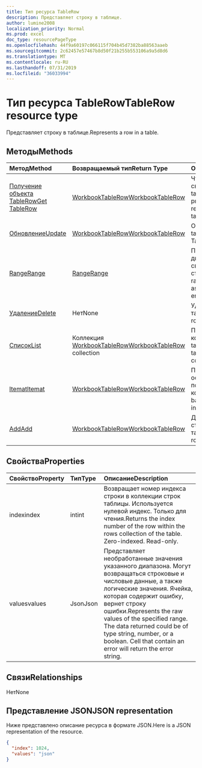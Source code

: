 ```yaml
---
title: Тип ресурса TableRow
description: Представляет строку в таблице.
author: lumine2008
localization_priority: Normal
ms.prod: excel
doc_type: resourcePageType
ms.openlocfilehash: 44f9a60197c066115f704b45d7382ba88563aaeb
ms.sourcegitcommit: 2c62457e57467b8d50f21b255b553106a9a5d8d6
ms.translationtype: MT
ms.contentlocale: ru-RU
ms.lasthandoff: 07/31/2019
ms.locfileid: "36033994"
---
```

# <a name="tablerow-resource-type"></a><span data-ttu-id="ab1bf-103">Тип ресурса TableRow</span><span class="sxs-lookup"><span data-stu-id="ab1bf-103">TableRow resource type</span></span>

<span data-ttu-id="ab1bf-104">Представляет строку в таблице.</span><span class="sxs-lookup"><span data-stu-id="ab1bf-104">Represents a row in a table.</span></span>


## <a name="methods"></a><span data-ttu-id="ab1bf-105">Методы</span><span class="sxs-lookup"><span data-stu-id="ab1bf-105">Methods</span></span>

| <span data-ttu-id="ab1bf-106">Метод</span><span class="sxs-lookup"><span data-stu-id="ab1bf-106">Method</span></span>           | <span data-ttu-id="ab1bf-107">Возвращаемый тип</span><span class="sxs-lookup"><span data-stu-id="ab1bf-107">Return Type</span></span>    |<span data-ttu-id="ab1bf-108">Описание</span><span class="sxs-lookup"><span data-stu-id="ab1bf-108">Description</span></span>|
|:---------------|:--------|:----------|
|[<span data-ttu-id="ab1bf-109">Получение объекта TableRow</span><span class="sxs-lookup"><span data-stu-id="ab1bf-109">Get TableRow</span></span>](../api/tablerow-get.md) | [<span data-ttu-id="ab1bf-110">WorkbookTableRow</span><span class="sxs-lookup"><span data-stu-id="ab1bf-110">WorkbookTableRow</span></span>](tablerow.md) |<span data-ttu-id="ab1bf-111">Чтение свойств и связей объекта tableRow.</span><span class="sxs-lookup"><span data-stu-id="ab1bf-111">Read properties and relationships of tableRow object.</span></span>|
|[<span data-ttu-id="ab1bf-112">Обновление</span><span class="sxs-lookup"><span data-stu-id="ab1bf-112">Update</span></span>](../api/tablerow-update.md) | [<span data-ttu-id="ab1bf-113">WorkbookTableRow</span><span class="sxs-lookup"><span data-stu-id="ab1bf-113">WorkbookTableRow</span></span>](tablerow.md)  |<span data-ttu-id="ab1bf-114">Обновление объекта tableRow.</span><span class="sxs-lookup"><span data-stu-id="ab1bf-114">Update TableRow object.</span></span> |
|[<span data-ttu-id="ab1bf-115">Range</span><span class="sxs-lookup"><span data-stu-id="ab1bf-115">Range</span></span>](../api/tablerow-range.md)|[<span data-ttu-id="ab1bf-116">Range</span><span class="sxs-lookup"><span data-stu-id="ab1bf-116">Range</span></span>](range.md)|<span data-ttu-id="ab1bf-117">Получает объект диапазона, связанный со всей строкой.</span><span class="sxs-lookup"><span data-stu-id="ab1bf-117">Returns the range object associated with the entire row.</span></span>|
|[<span data-ttu-id="ab1bf-118">Удаление</span><span class="sxs-lookup"><span data-stu-id="ab1bf-118">Delete</span></span>](../api/tablerow-delete.md)|<span data-ttu-id="ab1bf-119">Нет</span><span class="sxs-lookup"><span data-stu-id="ab1bf-119">None</span></span>|<span data-ttu-id="ab1bf-120">Удаляет строку из таблицы.</span><span class="sxs-lookup"><span data-stu-id="ab1bf-120">Deletes the row from the table.</span></span>|
|[<span data-ttu-id="ab1bf-121">Список</span><span class="sxs-lookup"><span data-stu-id="ab1bf-121">List</span></span>](../api/tablerow-list.md) | <span data-ttu-id="ab1bf-122">Коллекция [WorkbookTableRow](tablerow.md)</span><span class="sxs-lookup"><span data-stu-id="ab1bf-122">[WorkbookTableRow](tablerow.md) collection</span></span> |<span data-ttu-id="ab1bf-123">Получение коллекции объектов tableRow.</span><span class="sxs-lookup"><span data-stu-id="ab1bf-123">Get tableRow object collection.</span></span> |
|[<span data-ttu-id="ab1bf-124">Itemat</span><span class="sxs-lookup"><span data-stu-id="ab1bf-124">Itemat</span></span>](../api/tablerowcollection-itemat.md)|[<span data-ttu-id="ab1bf-125">WorkbookTableRow</span><span class="sxs-lookup"><span data-stu-id="ab1bf-125">WorkbookTableRow</span></span>](tablerow.md)|<span data-ttu-id="ab1bf-126">Получает строку на основании ее позиции в коллекции.</span><span class="sxs-lookup"><span data-stu-id="ab1bf-126">Gets a row based on its position in the collection.</span></span>|
|[<span data-ttu-id="ab1bf-127">Add</span><span class="sxs-lookup"><span data-stu-id="ab1bf-127">Add</span></span>](../api/tablerowcollection-add.md)|[<span data-ttu-id="ab1bf-128">WorkbookTableRow</span><span class="sxs-lookup"><span data-stu-id="ab1bf-128">WorkbookTableRow</span></span>](tablerow.md)|<span data-ttu-id="ab1bf-129">Добавляет новую строку в таблицу.</span><span class="sxs-lookup"><span data-stu-id="ab1bf-129">Adds a new row to the table.</span></span>|

## <a name="properties"></a><span data-ttu-id="ab1bf-130">Свойства</span><span class="sxs-lookup"><span data-stu-id="ab1bf-130">Properties</span></span>
| <span data-ttu-id="ab1bf-131">Свойство</span><span class="sxs-lookup"><span data-stu-id="ab1bf-131">Property</span></span>     | <span data-ttu-id="ab1bf-132">Тип</span><span class="sxs-lookup"><span data-stu-id="ab1bf-132">Type</span></span>   |<span data-ttu-id="ab1bf-133">Описание</span><span class="sxs-lookup"><span data-stu-id="ab1bf-133">Description</span></span>|
|:---------------|:--------|:----------|
|<span data-ttu-id="ab1bf-134">index</span><span class="sxs-lookup"><span data-stu-id="ab1bf-134">index</span></span>|<span data-ttu-id="ab1bf-135">int</span><span class="sxs-lookup"><span data-stu-id="ab1bf-135">int</span></span>|<span data-ttu-id="ab1bf-p101">Возвращает номер индекса строки в коллекции строк таблицы. Используется нулевой индекс. Только для чтения.</span><span class="sxs-lookup"><span data-stu-id="ab1bf-p101">Returns the index number of the row within the rows collection of the table. Zero-indexed. Read-only.</span></span>|
|<span data-ttu-id="ab1bf-139">values</span><span class="sxs-lookup"><span data-stu-id="ab1bf-139">values</span></span>|<span data-ttu-id="ab1bf-140">Json</span><span class="sxs-lookup"><span data-stu-id="ab1bf-140">Json</span></span>|<span data-ttu-id="ab1bf-p102">Представляет необработанные значения указанного диапазона. Могут возвращаться строковые и числовые данные, а также логические значения. Ячейка, которая содержит ошибку, вернет строку ошибки.</span><span class="sxs-lookup"><span data-stu-id="ab1bf-p102">Represents the raw values of the specified range. The data returned could be of type string, number, or a boolean. Cell that contain an error will return the error string.</span></span>|

## <a name="relationships"></a><span data-ttu-id="ab1bf-144">Связи</span><span class="sxs-lookup"><span data-stu-id="ab1bf-144">Relationships</span></span>
<span data-ttu-id="ab1bf-145">Нет</span><span class="sxs-lookup"><span data-stu-id="ab1bf-145">None</span></span>


## <a name="json-representation"></a><span data-ttu-id="ab1bf-146">Представление JSON</span><span class="sxs-lookup"><span data-stu-id="ab1bf-146">JSON representation</span></span>

<span data-ttu-id="ab1bf-147">Ниже представлено описание ресурса в формате JSON.</span><span class="sxs-lookup"><span data-stu-id="ab1bf-147">Here is a JSON representation of the resource.</span></span>

<!--{
  "blockType": "resource",
  "optionalProperties": [],
  "baseType": "microsoft.graph.entity",
  "@odata.type": "microsoft.graph.workbookTableRow"
}-->

```json
{
  "index": 1024,
  "values": "json"
}

```

<!-- uuid: 8fcb5dbc-d5aa-4681-8e31-b001d5168d79
2015-10-25 14:57:30 UTC -->
<!-- {
  "type": "#page.annotation",
  "description": "TableRow resource",
  "keywords": "",
  "section": "documentation",
  "tocPath": ""
}-->
